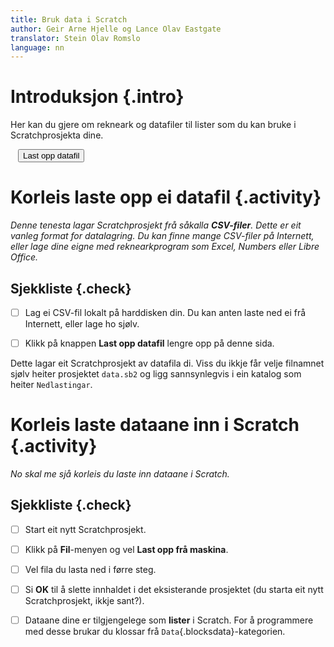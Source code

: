 ```yaml
---
title: Bruk data i Scratch
author: Geir Arne Hjelle og Lance Olav Eastgate
translator: Stein Olav Romslo
language: nn
---
```


<script type="text/javascript" src="https://cdnjs.cloudflare.com/ajax/libs/jszip/3.0.0/jszip.min.js"></script>

<script type="text/javascript" src="https://cdnjs.cloudflare.com/ajax/libs/FileSaver.js/2014-11-29/FileSaver.min.js"></script>

<script type="text/javascript" src="https://cdnjs.cloudflare.com/ajax/libs/es6-promise/3.2.2/es6-promise.min.js"></script>

<!--<script type="text/javascript"
src="https://cdnjs.cloudflare.com/ajax/libs/PapaParse/4.1.2/papaparse.min.js"></script>-->

<script type="text/javascript" src="papaparse.min.js"></script> <!-- Using local copy because CDN contains a bug in guessDelimiter, should disappear when they bump version -->


# Introduksjon {.intro}

Her kan du gjere om rekneark og datafiler til lister som du kan bruke i
Scratchprosjekta dine.

<div style="margin: auto; width: 480px">
  <button id="hent_fil" class="btn btn-default btn-lg btn-block">Last opp datafil</button>
  <input type="file" id="csv_fil" style="display:none">

  <div id="feilmelding"></div>

</div>


# Korleis laste opp ei datafil {.activity}

*Denne tenesta lagar Scratchprosjekt frå såkalla __CSV-filer__. Dette er eit
vanleg format for datalagring. Du kan finne mange CSV-filer på Internett, eller
lage dine eigne med reknearkprogram som Excel, Numbers eller Libre Office.*

## Sjekkliste {.check}

- [ ] Lag ei CSV-fil lokalt på harddisken din. Du kan anten laste ned ei frå
  Internett, eller lage ho sjølv.

- [ ] Klikk på knappen __Last opp datafil__ lengre opp på denne sida.

Dette lagar eit Scratchprosjekt av datafila di. Viss du ikkje får velje
filnamnet sjølv heiter prosjektet `data.sb2` og ligg sannsynlegvis i ein katalog
som heiter `Nedlastingar`.


# Korleis laste dataane inn i Scratch {.activity}

*No skal me sjå korleis du laste inn dataane i Scratch.*

## Sjekkliste {.check}

- [ ] Start eit nytt Scratchprosjekt.

- [ ] Klikk på __Fil__-menyen og vel __Last opp frå maskina__.

- [ ] Vel fila du lasta ned i førre steg.

- [ ] Si __OK__ til å slette innhaldet i det eksisterande prosjektet (du starta
  eit nytt Scratchprosjekt, ikkje sant?).

- [ ] Dataane dine er tilgjengelege som __lister__ i Scratch. For å programmere
  med desse brukar du klossar frå `Data`{.blocksdata}-kategorien.

<script type="text/javascript" src="data.js"></script>

